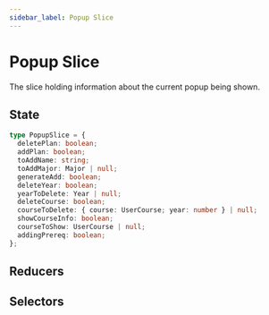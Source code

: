 ```yaml
---
sidebar_label: Popup Slice
---
```


# Popup Slice

The slice holding information about the current popup being shown.

## State

```typescript
type PopupSlice = {
  deletePlan: boolean;
  addPlan: boolean;
  toAddName: string;
  toAddMajor: Major | null;
  generateAdd: boolean;
  deleteYear: boolean;
  yearToDelete: Year | null;
  deleteCourse: boolean;
  courseToDelete: { course: UserCourse; year: number } | null;
  showCourseInfo: boolean;
  courseToShow: UserCourse | null;
  addingPrereq: boolean;
};
```

## Reducers

## Selectors
